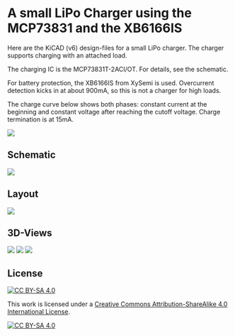 A small LiPo Charger using the MCP73831 and the XB6166IS
========================================================


Here are the KiCAD (v6) design-files for a small LiPo charger.
The charger supports charging with an attached load.

The charging IC is the MCP73831T-2ACI/OT. For details, see the
schematic.

For battery protection, the XB6166IS from XySemi is used.
Overcurrent detection kicks in at about 900mA, so this is
not a charger for high loads.

The charge curve below shows both phases: constant current at
the beginning and constant voltage after reaching the cutoff
voltage. Charge termination is at 15mA.

![](charge-curve.png)


Schematic
---------

![](schematic.png)


Layout
------

![](pcb-layout.png)


3D-Views
--------

![](JLCPCB-3D-top.png)
![](pcb-3D-top.png)
![](pcb-3D-bottom.png)


License
-------

[![CC BY-SA 4.0][cc-by-sa-shield]][cc-by-sa]

This work is licensed under a
[Creative Commons Attribution-ShareAlike 4.0 International
License][cc-by-sa].

[![CC BY-SA 4.0][cc-by-sa-image]][cc-by-sa]

[cc-by-sa]: http://creativecommons.org/licenses/by-sa/4.0/
[cc-by-sa-image]: https://licensebuttons.net/l/by-sa/4.0/88x31.png
[cc-by-sa-shield]:
https://img.shields.io/badge/License-CC%20BY--SA%204.0-lightgrey.svg
